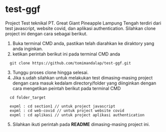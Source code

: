 # test-ggf

Project Test teknikal PT. Great Giant Pineapple Lampung Tengah terdiri dari test javascript, website covid, dan aplikasi authentication. 
Silahkan clone project ini dengan cara sebagai berikut.

1. Buka terminal CMD anda, pastikan telah diarahkan ke diraktory yang anda inginkan.
2. ketikan perintah berikut ini pada terminal CMD anda
```
  git clone https://github.com/tomimandalap/test-ggf.git
```
3. Tunggu proses clone hingga selesai.
4. Jika s.udah silahkan untuk melakukan test dimasing-masing project dengan cara masuk kedalam directory/folder yang diinginkan dengan cara mengetikan peintah berikut pada terminal CMD
```
  cd folder_target 
  
  expml : cd section1 // untuk project javascript
  expml : cd web-covid // untuk project website covid
  expml : cd aplikasi // untuk project aplikasi authentication
```
5. Silahkan ikuti perintah pada **README** dimasing-masing project ini.
